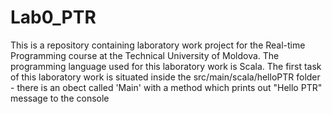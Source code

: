 # Lab0_PTR
This is a repository containing laboratory work project for the Real-time Programming course at the Technical University of Moldova. The programming language used for this laboratory work is Scala. The first task of this laboratory work is situated inside the src/main/scala/helloPTR folder - there is an obect called 'Main' with a method which prints out "Hello PTR" message to the console
